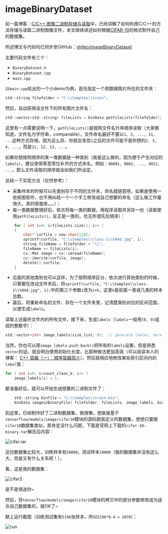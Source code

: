 # imageBinaryDataset

前一篇博客：[C/C++ 图像二进制存储与读取](http://blog.csdn.net/yhl_leo/article/details/50782792)中，已经讲解了如何利用C/C++的方法存储与读取二进制图像文件，本文继续讲述如何根据[CIFAR-10](http://www.cs.toronto.edu/~kriz/cifar.html)的格式制作自己的数据集。

所述博文与代码均已同步至GitHub：[yhlleo/imageBinaryDataset](https://github.com/yhlleo/imageBinaryDataset)

主要代码文件有三个：

 - `BinaryDataset.h`
 - `BinaryDataset.cpp`
 - `main.cpp`

以`main.cpp`给出的一个小demo为例，首先指定一个原数据图片所在的文件夹：

```c
std::string filefolder = "C:\\Samples\\train";
```

然后，自动获得该文件下的所有图片文件名：

```c
std::vector<std::string> fileLists = binData.getFileLists(filefolder); // load file name
```

这里有一点需要说明一下，`getFileLists()`是按照文件名升序顺序读取（大家都知道，文件名为字符串，comparable），文件命名最好不要以`1, 2, ..., 11, ...`这种方式存储，因为这么存，你就会发现`1`之后的文件可能不是你想的`2, 3, 4, ...`，而是`11, 12, 13, ...`。

如果你想按照顺序的某一堆数据是一种类别（我是这么做的，因为便于产生对应的`labels`），建议使用等宽零位补齐的方式命名，例如：`00001, 0002, ..., 0011, ...`，那么文件读取的顺序就会如我们所设定。

总结一下实现方法（仅供参考）：
 
 - 采集样本的时候可以先类别存于不同的文件夹，命名就随意吧，如果是使用一些抠图软件，也不用纠结一个一个手工修改成自己想要的命名（这么做工作量很大，真的很蛋疼。。。）；
 - 每一类数据整理好后，依次将每一类的数据，用程序读取并另存一份（读取使用`getFileLists()`，反正是一类的，也无所谓先后顺序）：
```c
    for ( int i=0; i<fileLists.size(); i++ )
	{
		char* curfile = new char[128];
		sprintf(curfile, "C:\\Samples\\class-1\\%04d.jpg", i);
		string fileName = filefolder + "\\";
		fileName += fileLists[i];
		cv::Mat image = cv::imread(fileName);
		cv::imwrite(curfile, image);
		delete[] curfile;
	}
```
 - 后面的其他类别也可以这样，为了按照顺序区分，依次进行其他类别的时候，只需要在改动文件夹后，将`sprintf(curfile, "C:\\Samples\\class-1\\%04d.jpg", i);`中的第三个参数`i`改为`i+k`，这里`k`是前面一类或几类的样本总数。
 - 最后，将重新命名的文件，存在一个文件夹里，记清楚类别对应的区间范围，以便生成`labels`。 

读取上述最终文件内的所有文件，接下来，生成`labels`（`labels`一般用`[0, 9]`组成的整数字）：

```c
std::vector<int> image_labels(size_list, 0);  // generate lables, here are all 0
```

当然，你也可以用`image_labels.push_back()`把所有的`labels`设置，但是熟悉`vector`的话，就会明白使用初始化长度，比那种做法更加高效（可以阅读本人的博客： [C++ 容器（一）：顺序容器简介](http://blog.csdn.net/yhl_leo/article/details/47759729)）。然后就相应地修改某些索引区间内的`label`值：

```c
for ( int i=0; i<count_class_k; i++ )
	image_labels[i] = 1;
```

都准备好后，就可以开始生成想要的二进制文件了：
```c
	std::string binfile = "C:\\Samples\\train.bin";
	binData.images2BinaryFile( filefolder, fileLists, image_labels, binfile );
```

到这里，已经制作好了二进制数据集，我很懒，想直接基于`tensorflow/models/image/cifar10`模块的源码跑我定义的数据集，想想只要跟`cifar10`数据集类似，那肯定没什么问题，下面是官网上下载的`cifar-10-binary.tar`解压后内容：

![cifar.rar](http://img.blog.csdn.net/20160304122224628)

这份数据集比较大，训练样本有`50000`，测试样本`10000`（我的数据集并没有这么大，但是又有什么关系呢！）。

看，这是我的数据集：

![cifar2](http://img.blog.csdn.net/20160304122537239)

是不是很迷你~

然后，将`tensorflow/models/image/cifar10`模块的拷贝中的部分参数修改成为适合自己数据集的，就OK了~

献上运行截图（训练测试集有`5196`张样本，所以`5196*0.4 = 2078`）：

![run](http://img.blog.csdn.net/20160304123542258)
